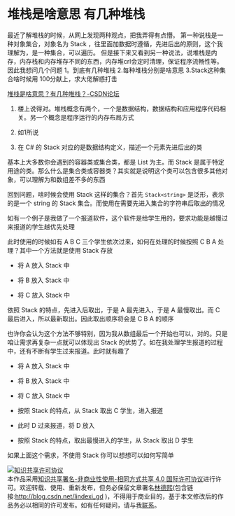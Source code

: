 
# 堆栈是啥意思 有几种堆栈 

最近了解堆栈的时候，从网上发现两种观点，把我弄得有点懵。
第一种说栈是一种对象集合，对象名为
Stack ，往里面加数据时遵循，先进后出的原则，这个我理解为，是一种集合，可以遍历。
但是接下来又看到另一种说法，说堆栈是内存，内存栈和内存堆存不同的东西，内存堆crl会定时清理，保证程序流畅性等。
因此我想问几个问题
1。到底有几种堆栈
2.每种堆栈分别是啥意思
3.Stack这种集合啥时候用
100分献上，求大佬解惑打击 

<!--more-->


<!-- 不发布 -->

[堆栈是啥意思？有几种堆栈？-CSDN论坛](https://bbs.csdn.net/topics/397603098)

1.  楼上说得对。堆栈概念有两个，一个是数据结构，数据结构和应用程序代码相关。另一个概念是程序运行的内存布局方式

2.  如1所说

3. 在 C# 的 Stack 对应的是数据结构定义，描述一个元素先进后出的类

基本上大多数你会遇到的容器类或集合类，都是 List 为主。而 Stack 是属于特定用途的类。那么什么是集合类或容器类？其实就是说明这个类可以包含很多其他对象，可以理解为和数组差不多的东西

回到问题，啥时候会使用 Stack 这样的集合？首先 `Stack<string>` 是泛形，表示的是一个 string 的 Stack 集合。而使用在需要先进入集合的字符串后取出的情况

如有一个例子是我做了一个报道软件，这个软件是给学生用的，要求功能是越慢过来报道的学生越优先处理

此时使用的时候如有 A B C 三个学生依次过来，如何在处理的时候按照 C B A 处理？其中一个方法就是使用 Stack 存放

- 将 A 放入 Stack 中

- 将 B 放入 Stack 中

- 将 C 放入 Stack 中

依照 Stack 的特点，先进入后取出，于是 A 最先进入，于是 A 最慢取出。而 C 最后进入，所以最新取出。因此取出顺序将会是 C B A 的顺序

也许你会认为这个方法不够特别，因为我从数组最后一个开始也可以，对的。只是咱让需求再复杂一点就可以体现出 Stack 的优势了。如在我处理学生报道的过程中，还有不断有学生过来报道。此时就有趣了

- 将 A 放入 Stack 中

- 将 B 放入 Stack 中

- 将 C 放入 Stack 中

- 按照 Stack 的特点，从 Stack 取出 C 学生，进入报道

- 此时 D 过来报道，将 D 放入

- 按照 Stack 的特点，取出最慢进入的学生，从 Stack 取出 D 学生

如果上面这个需求，不使用 Stack 你可以想想可以如何写简单




<a rel="license" href="http://creativecommons.org/licenses/by-nc-sa/4.0/"><img alt="知识共享许可协议" style="border-width:0" src="https://licensebuttons.net/l/by-nc-sa/4.0/88x31.png" /></a><br />本作品采用<a rel="license" href="http://creativecommons.org/licenses/by-nc-sa/4.0/">知识共享署名-非商业性使用-相同方式共享 4.0 国际许可协议</a>进行许可。欢迎转载、使用、重新发布，但务必保留文章署名[林德熙](http://blog.csdn.net/lindexi_gd)(包含链接:http://blog.csdn.net/lindexi_gd )，不得用于商业目的，基于本文修改后的作品务必以相同的许可发布。如有任何疑问，请与我[联系](mailto:lindexi_gd@163.com)。